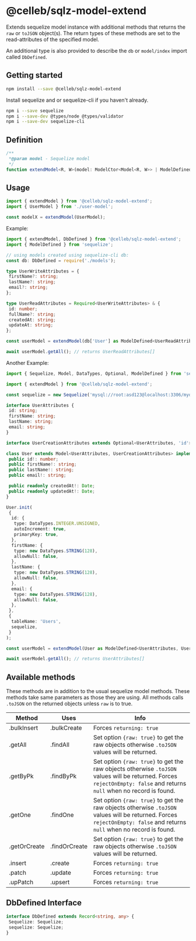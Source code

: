 # @celleb/sqlz-model-extend

Extends sequelize model instance with additional methods that returns the `raw` or `toJSON` object(s).
The return types of these methods are set to the read-attributes of the specified model.

An additional type is also provided to describe the `db` or `model/index` import called `DbDefined`.

## Getting started

```bash
npm install --save @celleb/sqlz-model-extend
```

Install sequelize and or sequelize-cli if you haven't already.

```bash
npm i --save sequelize
npm i --save-dev @types/node @types/validator
npm i --save-dev sequelize-cli
```

## Definition

```typescript
/**
 *@param model - Sequelize model
 */
function extendModel<R, W>(model: ModelCtor<Model<R, W>> | ModelDefined<R, W>);
```

## Usage

```typescript
import { extendModel } from '@celleb/sqlz-model-extend';
import { UserModel } from './user-model';

const modelX = extendModel(UserModel);
```

Example:

```typescript
import { extendModel, DbDefined } from '@celleb/sqlz-model-extend';
import { ModelDefined } from 'sequelize';

// using models created using sequelize-cli db:
const db: DbDefined = require('./models');

type UserWriteAttributes = {
 firstName?: string;
 lastName?: string;
 email?: string;
};

type UserReadAttributes = Required<UserWriteAttributes> & {
 id: number;
 fullName?: string;
 createdAt: string;
 updateAt: string;
};

const userModel = extendModel(db['User'] as ModelDefined<UserReadAttributes, UserWriteAttributes>);

await userModel.getAll(); // returns UserReadAttributes[]
```

Another Example:

```typescript
import { Sequelize, Model, DataTypes, Optional, ModelDefined } from 'sequelize';

import { extendModel } from '@celleb/sqlz-model-extend';

const sequelize = new Sequelize('mysql://root:asd123@localhost:3306/mydb');

interface UserAttributes {
 id: string;
 firstName: string;
 lastName: string;
 email: string;
}

interface UserCreationAttributes extends Optional<UserAttributes, 'id'> {}

class User extends Model<UserAttributes, UserCreationAttributes> implements UserAttributes {
 public id!: number;
 public firstName!: string;
 public lastName!: string;
 public email!: string;

 public readonly createdAt!: Date;
 public readonly updatedAt!: Date;
}

User.init(
 {
  id: {
   type: DataTypes.INTEGER.UNSIGNED,
   autoIncrement: true,
   primaryKey: true,
  },
  firstName: {
   type: new DataTypes.STRING(128),
   allowNull: false,
  },
  lastName: {
   type: new DataTypes.STRING(128),
   allowNull: false,
  },
  email: {
   type: new DataTypes.STRING(128),
   allowNull: false,
  },
 },
 {
  tableName: 'Users',
  sequelize,
 }
);

const userModel = extendModel(User as ModelDefined<UserAttributes, UserCreationAttributes>);

await userModel.getAll(); // returns UserAttributes[]
```

## Available methods

These methods are in addition to the usual sequelize model methods.
These methods take same parameters as those they are using.
All methods calls `.toJSON` on the returned objects unless `raw` is to true.

| Method       | Uses          | Info                                                                                                                                                                   |
| ------------ | ------------- | ---------------------------------------------------------------------------------------------------------------------------------------------------------------------- |
| .bulkInsert  | .bulkCreate   | Forces `returning: true`                                                                                                                                               |
| .getAll      | .findAll      | Set option `{raw: true}` to get the raw objects otherwise `.toJSON` values will be returned.                                                                           |
| .getByPk     | .findByPk     | Set option `{raw: true}` to get the raw objects otherwise `.toJSON` values will be returned. Forces `rejectOnEmpty: false` and returns `null` when no record is found. |
| .getOne      | .findOne      | Set option `{raw: true}` to get the raw objects otherwise `.toJSON` values will be returned. Forces `rejectOnEmpty: false` and returns `null` when no record is found. |
| .getOrCreate | .findOrCreate | Set option `{raw: true}` to get the raw objects otherwise `.toJSON` values will be returned.                                                                           |
| .insert      | .create       | Forces `returning: true`                                                                                                                                               |
| .patch       | .update       | Forces `returning: true`                                                                                                                                               |
| .upPatch     | .upsert       | Forces `returning: true`                                                                                                                                               |

## DbDefined Interface

```typescript
interface DbDefined extends Record<string, any> {
 Sequelize: Sequelize;
 sequelize: Sequelize;
}
```
